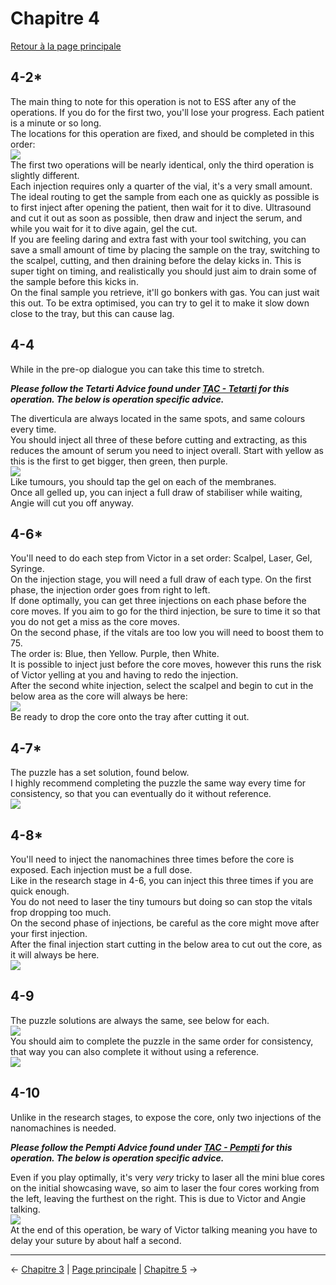 
# Chapitre 4

[Retour à la page principale](../../index/fr/index.md)

## 4-2*

The main thing to note for this operation is not to ESS after any of the operations. If you do for the first two, you'll lose your progress. Each patient is a minute or so long. <br>
The locations for this operation are fixed, and should be completed in this order: <br>
![](./img/4-2_locations.png) <br>
The first two operations will be nearly identical, only the third operation is slightly different. <br>
Each injection requires only a quarter of the vial, it's a very small amount. <br>
The ideal routing to get the sample from each one as quickly as possible is to first inject after opening the patient, then wait for it to dive. Ultrasound and cut it out as soon as possible, then draw and inject the serum, and while you wait for it to dive again, gel the cut. <br>
If you are feeling daring and extra fast with your tool switching, you can save a small amount of time by placing the sample on the tray, switching to the scalpel, cutting, and then draining before the delay kicks in. This is super tight on timing, and realistically you should just aim to drain some of the sample before this kicks in. <br>
On the final sample you retrieve, it'll go bonkers with gas. You can just wait this out. To be extra optimised, you can try to gel it to make it slow down close to the tray, but this can cause lag. <br>

## 4-4

While in the pre-op dialogue you can take this time to stretch. <br>

***Please follow the Tetarti Advice found under [TAC - Tetarti](../../guilt/fr/tetarti.md) for this operation. The below is operation specific advice.*** <br>

The diverticula are always located in the same spots, and same colours every time. <br>
You should inject all three of these before cutting and extracting, as this reduces the amount of serum you need to inject overall. Start with yellow as this is the first to get bigger, then green, then purple. <br>
![](./img/4-4_diverticula.png) <br>
Like tumours, you should tap the gel on each of the membranes. <br>
Once all gelled up, you can inject a full draw of stabiliser while waiting, Angie will cut you off anyway. <br>

## 4-6*

You'll need to do each step from Victor in a set order: Scalpel, Laser, Gel, Syringe. <br>
On the injection stage, you will need a full draw of each type. On the first phase, the injection order goes from right to left. <br>
If done optimally, you can get three injections on each phase before the core moves. If you aim to go for the third injection, be sure to time it so that you do not get a miss as the core moves. <br>
On the second phase, if the vitals are too low you will need to boost them to 75. <br>
The order is: Blue, then Yellow. Purple, then White.  <br>
It is possible to inject just before the core moves, however this runs the risk of Victor yelling at you and having to redo the injection. <br>
After the second white injection, select the scalpel and begin to cut in the below area as the core will always be here: <br>
![](./img/4-6_extract.png) <br>
Be ready to drop the core onto the tray after cutting it out. <br>

## 4-7*

The puzzle has a set solution, found below. <br>
I highly recommend completing the puzzle the same way every time for consistency, so that you can eventually do it without reference. <br>
![](./img/4-7_puzzle.png) <br>

## 4-8*

You'll need to inject the nanomachines three times before the core is exposed. Each injection must be a full dose. <br>
Like in the research stage in 4-6, you can inject this three times if you are quick enough.<br>
You do not need to laser the tiny tumours but doing so can stop the vitals frop dropping too much. <br>
On the second phase of injections, be careful as the core might move after your first injection. <br>
After the final injection start cutting in the below area to cut out the core, as it will always be here. <br>
![](./img/4-8_extract.png)

## 4-9

The puzzle solutions are always the same, see below for each. <br>
![](./img/4-9_puzzleOne.png) <br>
You should aim to complete the puzzle in the same order for consistency, that way you can also complete it without using a reference. <br>
![](./img/4-9_puzzleTwo.png) <br>

## 4-10

Unlike in the research stages, to expose the core, only two injections of the nanomachines is needed. <br>

***Please follow the Pempti Advice found under [TAC - Pempti](../../guilt/fr/pempti.md) for this operation. The below is operation specific advice.*** <br>

Even if you play optimally, it's very *very* tricky to laser all the mini blue cores on the initial showcasing wave, so aim to laser the four cores working from the left, leaving the furthest on the right. This is due to Victor and Angie talking. <br>
![](./img/4-10_blueCores.png) <br>
At the end of this operation, be wary of Victor talking meaning you have to delay your suture by about half a second. <br>

---

← [Chapitre 3](./chp3.md) | [Page principale](../../index/fr/index.md) | [Chapitre 5](./chp5.md) →